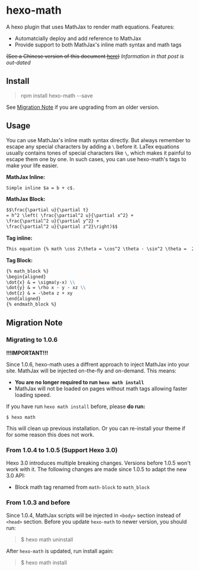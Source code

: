 hexo-math
===================

A hexo plugin that uses MathJax to render math equations. Features:

* Automatcially deploy and add reference to MathJax
* Provide support to both MathJax's inline math syntax and math tags

<del>(See a Chinese version of this document [here](http://blog.catx.me/2014/03/09/hexo-mathjax-plugin/))</del> *Information in that post is out-dated*

## Install


> npm install hexo-math --save

See [Migration Note](#migration-note) if you are upgrading from an older version.

## Usage

You can use MathJax's inline math syntax directly. But always remember to escape any special characters by adding a ```\``` before it.
LaTex equations usually contains tones of special characters like ```\```, which makes it painful to escape them one by one. In such cases, you can use hexo-math's tags to make your life easier.

**MathJax Inline:**

```markdown
Simple inline $a = b + c$.
```

**MathJax Block:**

```markdown
$$\frac{\partial u}{\partial t}
= h^2 \left( \frac{\partial^2 u}{\partial x^2} +
\frac{\partial^2 u}{\partial y^2} +
\frac{\partial^2 u}{\partial z^2}\right)$$
```

**Tag inline:**

```markdown
This equation {% math \cos 2\theta = \cos^2 \theta - \sin^2 \theta =  2 \cos^2 \theta - 1 %} is inline.
```

**Tag Block:**
```markdown
{% math_block %}
\begin{aligned}
\dot{x} & = \sigma(y-x) \\
\dot{y} & = \rho x - y - xz \\
\dot{z} & = -\beta z + xy
\end{aligned}
{% endmath_block %}
```
## Migration Note

### Migrating to 1.0.6

**!!!IMPORTANT!!!**

Since 1.0.6, hexo-math uses a diffrent approach to inject MathJax into your site. MathJax will be injected on-the-fly and on-demand. This means:

* **You are no longer required to run `hexo math install`**
* MathJax will not be loaded on pages without math tags allowing faster loading speed.

If you have run `hexo math install` before, please **do run:**

```
$ hexo math
```

This will clean up previous installation. Or you can re-install your theme if for some reason this does not work.



### From 1.0.4 to 1.0.5 (Support Hexo 3.0)

Hexo 3.0 introduces multiple breaking changes. Versions before 1.0.5 won't work with it.
The following changes are made since 1.0.5 to adapt the new 3.0 API:

* Block math tag renamed from `math-block` to `math_block`

### From 1.0.3 and before

Since 1.0.4, MathJax scripts will be injected in `<body>` section instead of `<head>` section.
Before you update `hexo-math` to newer version, you should run:

> $ hexo math uninstall

After `hexo-math` is updated, run install again:

> $ hexo math install
